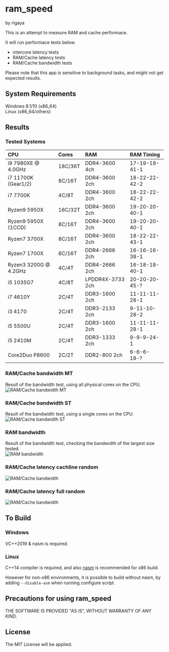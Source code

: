 
# ram_speed
by rigaya

This is an attempt to measure RAM and cache performace.

It will run performace tests below.
- intercore latency tests
- RAM/Cache latency tests
- RAM/Cache bandwidth tests 

Please note that this app is sensitive to background tasks, and might not get expected results.

## System Requirements
Windows 8.1/10 (x86_64)  
Linux (x86_64/others)  

## Results
### Tested Systems
| CPU                   | Cores   |  RAM              | RAM Timing    |
|:---                   |:---     |:---              |:---           |
| i9 7980XE @ 4.0GHz    | 18C/36T | DDR4-3600 4ch    | 17-19-19-41-1 |
| i7 11700K (Gear1/2)   | 8C/16T  | DDR4-3600 2ch    | 18-22-22-42-2 |
| i7 7700K              | 4C/8T   | DDR4-3600 2ch    | 18-22-22-42-2 |
| Ryzen9 5950X          | 16C/32T | DDR4-3600 2ch    | 19-20-20-40-1 |
| Ryzen9 5950X (1CCD)   | 8C/16T  | DDR4-3600 2ch    | 19-20-20-40-1 |
| Ryzen7 3700X          | 8C/16T  | DDR4-3600 2ch    | 18-22-22-43-1 |
| Ryzen7 1700X          | 8C/16T  | DDR4-2666 2ch    | 16-16-16-38-1 | 
| Ryzen3 3200G @ 4.2GHz | 4C/4T   | DDR4-2666 2ch    | 16-18-18-40-1 |
| i5 1035G7             | 4C/8T   | LPDDR4X-3733 2ch | 20-20-20-45-? |
| i7 4610Y              | 2C/4T   | DDR3-1600 2ch    | 11-11-11-28-1 |
| i3 4170               | 2C/4T   | DDR3-2133 2ch    |  9-11-10-28-2 |
| i5 5500U              | 2C/4T   | DDR3-1600 2ch    | 11-11-11-28-1 |
| i5 2410M              | 2C/4T   | DDR3-1333 2ch    |  9-9-9-24-1   |
| Core2Duo P8600        | 2C/2T   | DDR2-800 2ch     |  6-6-6-18-?   |

### RAM/Cache bandwidth MT
Result of the bandwidth test, using all physical cores on the CPU.  
![RAM/Cache bandwidth MT](results/ram_cache_bandwidth_MT.png) 

### RAM/Cache bandwidth ST
Result of the bandwidth test, using a single cores on the CPU.  
![RAM/Cache bandwidth ST](results/ram_cache_bandwidth_ST.png) 

### RAM bandwidth
Result of the bandwidth test, checking the bandwidth of the largest size tested.  
![RAM bandwidth](results/ram_bandwidth.png) 

### RAM/Cache latency cachline random
![RAM/Cache bandwidth](results/ram_cache_latency_cacheline_random.png) 

### RAM/Cache latency full random
![RAM/Cache bandwidth](results/ram_cache_latency_full_random.png)

## To Build
### Windows
VC++2019 & nasm is required.

### Linux
C++14 compiler is required, and also [nasm](https://www.nasm.us/) is recommended for x86 build.  

However for non-x86 environments, it is possible to build without nasm, by adding ```--disable-asm``` when running configure script.

## Precautions for using ram_speed
THE SOFTWARE IS PROVIDED "AS IS", WITHOUT WARRANTY OF ANY KIND.  

## License
The MIT License will be applied. 
